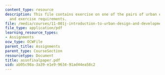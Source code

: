 ```yaml
---
content_type: resource
description: This file contains exercise on one of the pairs of urban environments
  and exercise requirements.
file: /media/courses/11-001j-introduction-to-urban-design-and-development-spring-2006/ab05c98a3a39e1e9963491ad44ea58c2_assnfinalpaper.pdf
file_type: application/pdf
learning_resource_types:
- Assignments
ocw_type: OCWFile
parent_title: Assignments
parent_type: CourseSection
resourcetype: Document
title: assnfinalpaper.pdf
uid: ab05c98a-3a39-e1e9-9634-91ad44ea58c2
---
```

